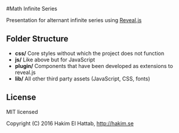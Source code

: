 #Math Infinite Series

Presentation for alternant infinite series using 
[Reveal.js](https://github.com/hakimel/reveal.js)

## Folder Structure
- **css/** Core styles without which the project does not function
- **js/** Like above but for JavaScript
- **plugin/** Components that have been developed as extensions to 
reveal.js
- **lib/** All other third party assets (JavaScript, CSS, fonts)


## License

MIT licensed

Copyright (C) 2016 Hakim El Hattab, http://hakim.se

